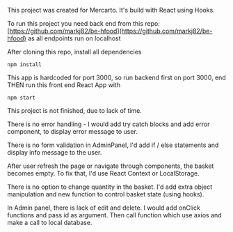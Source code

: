 This project was created for Mercarto. It's build with React using Hooks.

To run this project you need back end from this repo:
[https://github.com/markj82/be-hfood](https://github.com/markj82/be-hfood)
as all endpoints run on localhost

After cloning this repo, install all dependencies
```
npm install
```

This app is hardcoded for port 3000, so run backend first on port 3000, end THEN run this front end React App with 
```
npm start
```

This project is not finished, due to lack of time.

There is no error handling - I would add try catch blocks and add error component, to display error message to user.


There is no form validation in AdminPanel, I'd add if / else statements and display info message to the user.

After user refresh the page or navigate through components, the basket becomes empty. To fix that, I'd use React Context or LocalStorage.

There is no option to change quantity in the basket. I'd add extra object manipulation and new function to control basket state (using hooks).

In Admin panel, there is lack of edit and delete. I would add onClick functions and pass id as argument. Then call function which use axios and make a call to local database.
